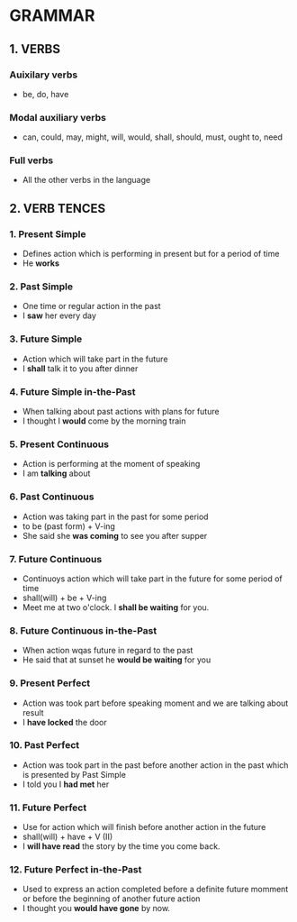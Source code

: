 # GRAMMAR

## 1. VERBS

### Auixilary verbs
- be, do, have

### Modal auxiliary verbs
- can, could, may, might, will, would, shall, should, must, ought to, need

### Full verbs
- All the other verbs in the language

## 2. VERB TENCES

### 1. Present Simple
- Defines action which is performing in present but for a period of time
- He **works**

### 2. Past Simple
- One time or regular action in the past
- I **saw** her every day

### 3. Future Simple
- Action which will take part in the future
- I **shall** talk it to you after dinner

### 4. Future Simple in-the-Past
- When talking about past actions with plans for future
- I thought I **would** come by the morning train

### 5. Present Continuous
- Action is performing at the moment of speaking
- I am **talking** about

### 6. Past Continuous
- Action was taking part in the past for some period
- to be (past form) + V-ing
- She said she **was coming** to see you after supper

### 7. Future Continuous
- Continuoys action which will take part in the future for some period of time
- shall(will) + be + V-ing
- Meet me at two o'clock. I **shall be waiting** for you.

### 8. Future Continuous in-the-Past
- When action wqas future in regard to the past
- He said that at sunset he **would be waiting** for you

### 9. Present Perfect 
- Action was took part before speaking moment and we are talking about result
- I **have locked** the door

### 10. Past Perfect
- Action was took part in the past before another action in the past which is presented by Past Simple
- I told you I **had met** her

### 11. Future Perfect
- Use for action which will finish before another action in the future
- shall(will) + have + V (II)
- I **will have read** the story by the time you come back.

### 12. Future Perfect in-the-Past
- Used to express an action completed before a definite future momment or before the beginning of another future action
- I thought you **would have gone** by now.